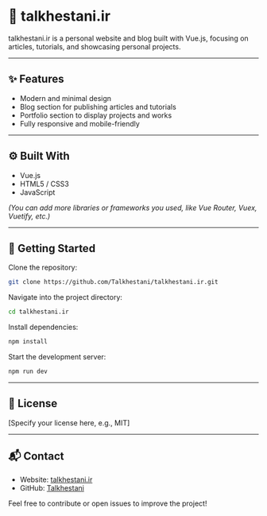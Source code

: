 # 📌 talkhestani.ir

talkhestani.ir is a personal website and blog built with Vue.js, focusing on articles, tutorials, and showcasing personal projects.

---

## ✨ Features

* Modern and minimal design
* Blog section for publishing articles and tutorials
* Portfolio section to display projects and works
* Fully responsive and mobile-friendly

---

## ⚙️ Built With

* Vue.js
* HTML5 / CSS3
* JavaScript

*(You can add more libraries or frameworks you used, like Vue Router, Vuex, Vuetify, etc.)*

---

## 🚀 Getting Started

Clone the repository:

```bash
git clone https://github.com/Talkhestani/talkhestani.ir.git
```

Navigate into the project directory:

```bash
cd talkhestani.ir
```

Install dependencies:

```bash
npm install
```

Start the development server:

```bash
npm run dev
```

---

## 📄 License

\[Specify your license here, e.g., MIT]

---

## 📬 Contact

* Website: [talkhestani.ir](https://talkhestani.ir)
* GitHub: [Talkhestani](https://github.com/Talkhestani)

Feel free to contribute or open issues to improve the project!
